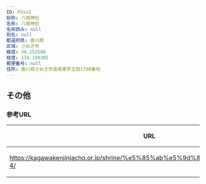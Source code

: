 ```yaml
---
ID: FGsv2
総称: 八坂神社
名称: 八坂神社
名称読み: null
別名: null
都道府県: 香川県
区域: さぬき市
緯度: 34.252586
経度: 134.188385
郵便番号: null
住所: 香川県さぬき市長尾東字王田1796番地
---
```


## その他

### 参考URL

| URL                                                                            | 説明   |
| ------------------------------------------------------------------------------ | ------ |
| https://kagawakenjinjacho.or.jp/shrine/%e5%85%ab%e5%9d%82%e7%a5%9e%e7%a4%be-4/ | 神社庁 |
